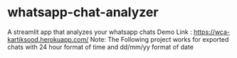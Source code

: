 # whatsapp-chat-analyzer
A streamlit app that analyzes your whatsapp chats
Demo Link : https://wca-kartiksood.herokuapp.com/
Note: The Following project works for exported chats with 24 hour format of time and dd/mm/yy format of date
